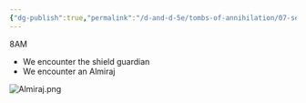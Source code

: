 ```yaml
---
{"dg-publish":true,"permalink":"/d-and-d-5e/tombs-of-annihilation/07-session-notes/session-06/y5-m3-d18/","noteIcon":"","created":"2025-08-20T20:12:21.436-05:00","updated":"2025-08-20T20:55:04.896-05:00"}
---
```


8AM
- We encounter the shield guardian
- We encounter an Almiraj

![Almiraj.png](/img/user/D&D%20-%205e/Tombs%20of%20Annihilation/Image%20Archive/Almiraj.png)